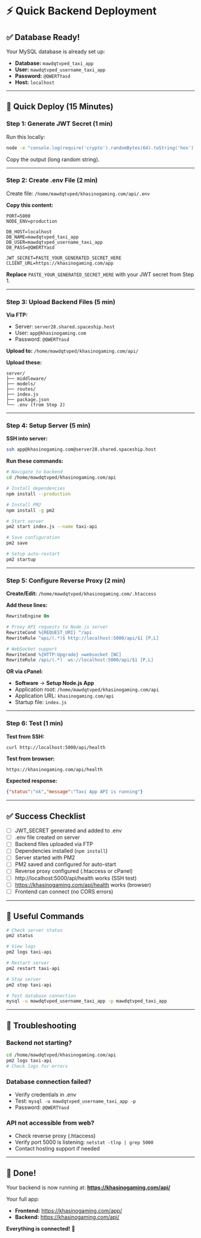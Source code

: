 # ⚡ Quick Backend Deployment

## ✅ Database Ready!

Your MySQL database is already set up:
- **Database:** `mawdqtvped_taxi_app`
- **User:** `mawdqtvped_username_taxi_app`  
- **Password:** `@QWERTYasd`
- **Host:** `localhost`

---

## 🚀 Quick Deploy (15 Minutes)

### Step 1: Generate JWT Secret (1 min)

Run this locally:
```bash
node -e "console.log(require('crypto').randomBytes(64).toString('hex'))"
```

Copy the output (long random string).

---

### Step 2: Create .env File (2 min)

Create file: `/home/mawdqtvped/khasinogaming.com/api/.env`

**Copy this content:**
```env
PORT=5000
NODE_ENV=production

DB_HOST=localhost
DB_NAME=mawdqtvped_taxi_app
DB_USER=mawdqtvped_username_taxi_app
DB_PASS=@QWERTYasd

JWT_SECRET=PASTE_YOUR_GENERATED_SECRET_HERE
CLIENT_URL=https://khasinogaming.com/app
```

**Replace** `PASTE_YOUR_GENERATED_SECRET_HERE` with your JWT secret from Step 1.

---

### Step 3: Upload Backend Files (5 min)

**Via FTP:**
- Server: `server28.shared.spaceship.host`
- User: `app@khasinogaming.com`
- Password: `@QWERTYasd`

**Upload to:** `/home/mawdqtvped/khasinogaming.com/api/`

**Upload these:**
```
server/
├── middleware/
├── models/
├── routes/
├── index.js
├── package.json
└── .env (from Step 2)
```

---

### Step 4: Setup Server (5 min)

**SSH into server:**
```bash
ssh app@khasinogaming.com@server28.shared.spaceship.host
```

**Run these commands:**
```bash
# Navigate to backend
cd /home/mawdqtvped/khasinogaming.com/api

# Install dependencies
npm install --production

# Install PM2
npm install -g pm2

# Start server
pm2 start index.js --name taxi-api

# Save configuration
pm2 save

# Setup auto-restart
pm2 startup
```

---

### Step 5: Configure Reverse Proxy (2 min)

**Create/Edit:** `/home/mawdqtvped/khasinogaming.com/.htaccess`

**Add these lines:**
```apache
RewriteEngine On

# Proxy API requests to Node.js server
RewriteCond %{REQUEST_URI} ^/api
RewriteRule ^api/(.*)$ http://localhost:5000/api/$1 [P,L]

# WebSocket support
RewriteCond %{HTTP:Upgrade} =websocket [NC]
RewriteRule /api/(.*)  ws://localhost:5000/api/$1 [P,L]
```

**OR via cPanel:**
- **Software** → **Setup Node.js App**
- Application root: `/home/mawdqtvped/khasinogaming.com/api`
- Application URL: `khasinogaming.com/api`
- Startup file: `index.js`

---

### Step 6: Test (1 min)

**Test from SSH:**
```bash
curl http://localhost:5000/api/health
```

**Test from browser:**
```
https://khasinogaming.com/api/health
```

**Expected response:**
```json
{"status":"ok","message":"Taxi App API is running"}
```

---

## ✅ Success Checklist

- [ ] JWT_SECRET generated and added to .env
- [ ] .env file created on server
- [ ] Backend files uploaded via FTP
- [ ] Dependencies installed (`npm install`)
- [ ] Server started with PM2
- [ ] PM2 saved and configured for auto-start
- [ ] Reverse proxy configured (.htaccess or cPanel)
- [ ] http://localhost:5000/api/health works (SSH test)
- [ ] https://khasinogaming.com/api/health works (browser)
- [ ] Frontend can connect (no CORS errors)

---

## 🎯 Useful Commands

```bash
# Check server status
pm2 status

# View logs
pm2 logs taxi-api

# Restart server
pm2 restart taxi-api

# Stop server
pm2 stop taxi-api

# Test database connection
mysql -u mawdqtvped_username_taxi_app -p mawdqtvped_taxi_app
```

---

## 🐛 Troubleshooting

### Backend not starting?
```bash
cd /home/mawdqtvped/khasinogaming.com/api
pm2 logs taxi-api
# Check logs for errors
```

### Database connection failed?
- Verify credentials in .env
- Test: `mysql -u mawdqtvped_username_taxi_app -p`
- Password: `@QWERTYasd`

### API not accessible from web?
- Check reverse proxy (.htaccess)
- Verify port 5000 is listening: `netstat -tlnp | grep 5000`
- Contact hosting support if needed

---

## 🎉 Done!

Your backend is now running at:
**https://khasinogaming.com/api/**

Your full app:
- **Frontend:** https://khasinogaming.com/app/
- **Backend:** https://khasinogaming.com/api/

**Everything is connected!** 🚀

